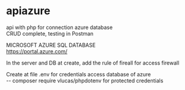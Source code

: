 # apiazure
api with php for connection azure database    
CRUD complete, testing in Postman  

MICROSOFT AZURE SQL DATABASE  
https://portal.azure.com/    

In the server and DB at create, add the rule of fireall for access firewall   

Create at file .env for credentials access database of azure  
-- composer require vlucas/phpdotenv for protected credentials  
